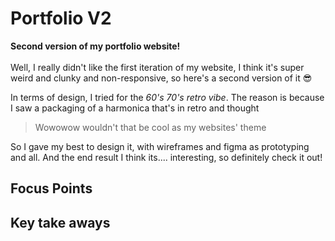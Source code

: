 # Portfolio V2

**Second version of my portfolio website!**
\
\
Well, I really didn't like the first iteration of my website, I think it's super weird and clunky and non-responsive, so here's a second version of it 😎

In terms of design, I tried for the _60's 70's retro vibe_. The reason is because I saw a packaging of a harmonica that's in retro and thought

> Wowowow wouldn't that be cool as my websites' theme

So I gave my best to design it, with wireframes and figma as prototyping and all. And the end result I think its.... interesting, so definitely check it out!

## Focus Points

## Key take aways
